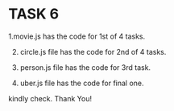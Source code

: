 # TASK 6

1.movie.js has the code for 1st of 4 tasks.
  
2. circle.js file has the code for 2nd of 4 tasks.
   
3. person.js file has the code for 3rd task.
   
4. uber.js file has the code for final one.

kindly check.  Thank You!



 
 
